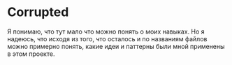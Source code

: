 # Corrupted
Я понимаю, что тут мало что можно понять о моих навыках.
Но я надеюсь, что исходя из того, что осталось и по названиям файлов можно примерно понять, какие идеи и паттерны были мной применены в этом проекте.
